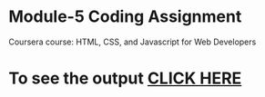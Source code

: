 
# Module-5 Coding Assignment

Coursera course: HTML, CSS, and Javascript for Web Developers

# To see the output [CLICK HERE](https://varunthapa777.github.io/html-css-javascript-for-devlopers-mooc/module-5/index.html)
